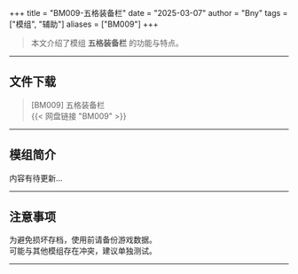 +++
title = "BM009-五格装备栏"
date = "2025-03-07"
author = "Bny"
tags = ["模组", "辅助"]
aliases = ["BM009"]
+++

> 本文介绍了模组 **五格装备栏** 的功能与特点。

---

## 文件下载

> [BM009] 五格装备栏  
{{< 网盘链接 "BM009" >}}  

---

## 模组简介

>  
内容有待更新...  

---

## 注意事项

>  
为避免损坏存档，使用前请备份游戏数据。  
可能与其他模组存在冲突，建议单独测试。  

---


